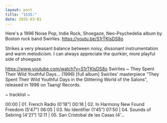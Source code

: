 ```yaml
---
layout: post
title: "1535:"
date: 2025-03-01
---
```


Here's a 1996 Noise Pop, Indie Rock, Shoegaze, Neo-Psychedelia album by Boston rock band Swirlies.
https://youtu.be/S1rTKIsDS8o

Strikes a very pleasant balance between noisy, dissonant instrumentation and warm melodicism. I can always appreciate the quirkier, more playful side of shoegaze.

https://www.youtube.com/watch?v=S1rTKIsDS8o
Swirlies ~ They Spent Their Wild Youthful Days... (1996) [full album]
Swirlies' masterpiece "They Spent Their Wild Youthful Days in the Glittering World of the Salons", released in 1996 on Taang! Records.

~ tracklist ~

00:00 | 01. French Radio (0'18")
00:18 | 02. In Harmony New Found Freedom (5'47")
06:05 | 03. No Identifier (1'45")
07:50 | 04. Sounds of Sebring (4'21")
12:11 | 05. San Cristobal de las Casas (4'...

